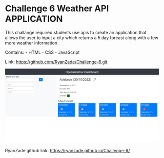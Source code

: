 # Challenge 6 Weather API APPLICATION

This challange required students use apis to create an application that allows the user to input a city which returns a 5 day forcast along with a few more weather information.

Contains: - HTML - CSS - JavaScript

Link: https://github.com/RyanZade/Challenge-6.git

![screenshot of website](./assets/Screenshot.jpg "Screenshot")

RyanZade
github link: https://ryanzade.github.io/Challenge-6/
